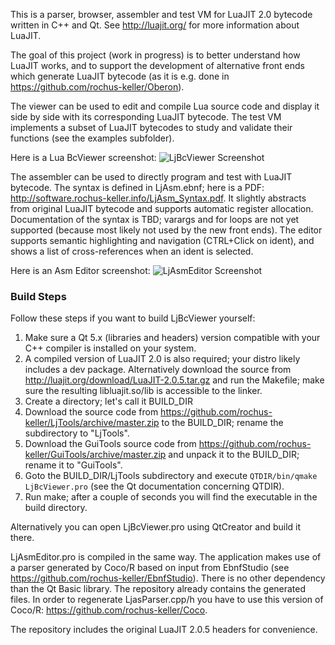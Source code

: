 This is a parser, browser, assembler and test VM for LuaJIT 2.0 bytecode written in C++ and Qt. See http://luajit.org/ for more information about LuaJIT. 

The goal of this project (work in progress) is to better understand how LuaJIT works, and to support the development of alternative front ends which generate LuaJIT bytecode (as it is e.g. done in https://github.com/rochus-keller/Oberon).

The viewer can be used to edit and compile Lua source code and display it side by side with its corresponding LuaJIT bytecode. The test VM implements a subset of LuaJIT bytecodes to study and validate their functions (see the examples subfolder).

Here is a Lua BcViewer screenshot:
![LjBcViewer Screenshot](http://software.rochus-keller.info/LjBcViewer_screenshot_1.png)


The assembler can be used to directly program and test with LuaJIT bytecode. The syntax is defined in LjAsm.ebnf; here is a PDF: http://software.rochus-keller.info/LjAsm_Syntax.pdf. It slightly abstracts from original LuaJIT bytecode and supports automatic register allocation. Documentation of the syntax is TBD; varargs and for loops are not yet supported (because most likely not used by the new front ends).
The editor supports semantic highlighting and navigation (CTRL+Click on ident), and shows a list of cross-references when an ident is selected.

Here is an Asm Editor screenshot:
![LjAsmEditor Screenshot](http://software.rochus-keller.info/LjAsmEditor_screenshot_1.png)

### Build Steps

Follow these steps if you want to build LjBcViewer yourself:

1. Make sure a Qt 5.x (libraries and headers) version compatible with your C++ compiler is installed on your system.
1. A compiled version of LuaJIT 2.0 is also required; your distro likely includes a dev package. Alternatively download the source from http://luajit.org/download/LuaJIT-2.0.5.tar.gz and run the Makefile; make sure the resulting libluajit.so/lib is accessible to the linker.
1. Create a directory; let's call it BUILD_DIR
1. Download the source code from https://github.com/rochus-keller/LjTools/archive/master.zip to the BUILD_DIR; rename the subdirectory to "LjTools".
1. Download the GuiTools source code from https://github.com/rochus-keller/GuiTools/archive/master.zip and unpack it to the BUILD_DIR; rename it to "GuiTools". 
1. Goto the BUILD_DIR/LjTools subdirectory and execute `QTDIR/bin/qmake LjBcViewer.pro` (see the Qt documentation concerning QTDIR).
1. Run make; after a couple of seconds you will find the executable in the build directory.

Alternatively you can open LjBcViewer.pro using QtCreator and build it there.

LjAsmEditor.pro is compiled in the same way. The application makes use of a parser generated by Coco/R based on input from EbnfStudio (see https://github.com/rochus-keller/EbnfStudio). There is no other dependency than the Qt Basic library. The repository already contains the generated files. In order to regenerate LjasParser.cpp/h you have to use this version of Coco/R: https://github.com/rochus-keller/Coco.

The repository includes the original LuaJIT 2.0.5 headers for convenience.



